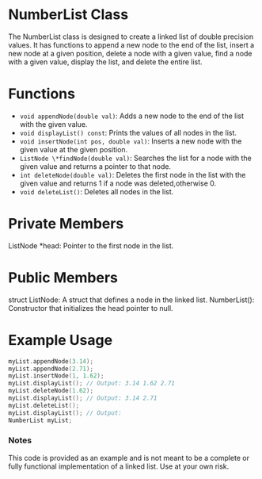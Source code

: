 # NumberList Class

The NumberList class is designed to create a linked list of double precision values. It has functions to append a new node to the end of the list, insert a new node at a given position, delete a node with a given value, find a node with a given value, display the list, and delete the entire list.

# Functions

* `void appendNode(double val)`: Adds a new node to the end of the list with the given value.
* `void displayList() const`: Prints the values of all nodes in the list.
* `void insertNode(int pos, double val)`: Inserts a new node with the given value at the given position.
* `ListNode \*findNode(double val)`: Searches the list for a node with the given value and returns a pointer to that node.
* `int deleteNode(double val)`: Deletes the first node in the list with the given value and returns 1 if a node was deleted,otherwise 0.
* `void deleteList()`: Deletes all nodes in the list.

# Private Members

ListNode \*head: Pointer to the first node in the list.

# Public Members

struct ListNode: A struct that defines a node in the linked list.
NumberList(): Constructor that initializes the head pointer to null.

# Example Usage

```cpp
myList.appendNode(3.14);
myList.appendNode(2.71);
myList.insertNode(1, 1.62);
myList.displayList(); // Output: 3.14 1.62 2.71
myList.deleteNode(1.62);
myList.displayList(); // Output: 3.14 2.71
myList.deleteList();
myList.displayList(); // Output:
NumberList myList;

```

### Notes

This code is provided as an example and is not meant to be a complete or fully functional implementation of a linked list. Use at your own risk.
